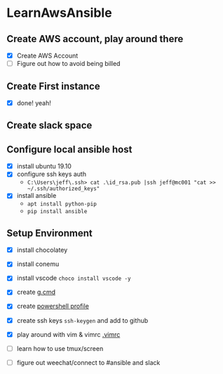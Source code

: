 # LearnAwsAnsible

## Create AWS account, play around there
- [x] Create AWS Account
- [ ] Figure out how to avoid being billed

## Create First instance
- [x] done! yeah!

## Create slack space


## Configure local ansible host
- [x] install ubuntu 19.10
- [x] configure ssh keys auth
  - ```C:\Users\jeff\.ssh> cat .\id_rsa.pub |ssh jeff@mc001 "cat >> ~/.ssh/authorized_keys"```
- [x] install ansible
  - ```apt install python-pip```
  - ```pip install ansible```

## Setup Environment

- [x] install chocolatey
- [x] install conemu
- [x] install vscode ```choco install vscode -y```
- [x] create [g.cmd](./files/g.cmd)
- [x] create [powershell profile](./files/Microsoft.PowerShell_profile.ps1)
- [x] create ssh keys ```ssh-keygen``` and add to github
- [x] play around with vim & vimrc [.vimrc](./files/.vimrc)
- [ ] learn how to use tmux/screen
- [ ] figure out weechat/connect to #ansible and slack

